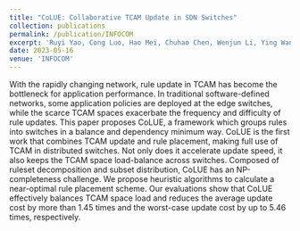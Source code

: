 ```yaml
---
title: "CoLUE: Collaborative TCAM Update in SDN Switches"
collection: publications
permalink: /publication/INFOCOM
excerpt: 'Ruyi Yao, Cong Luo, Hao Mei, Chuhao Chen, Wenjun Li, Ying Wan, Sen Liu, Bin Liu, Yang Xu.'
date: 2023-05-16
venue: 'INFOCOM'
---
```


With the rapidly changing network, rule update in TCAM has become the bottleneck for application performance. In traditional software-defined networks, some application policies are deployed at the edge switches, while the scarce TCAM spaces exacerbate the frequency and difficulty of rule updates. This paper proposes CoLUE, a framework which groups rules into switches in a balance and dependency minimum way. CoLUE is the first work that combines TCAM update and rule placement, making full use of TCAM in distributed switches.  Not only does it accelerate update speed, it also keeps the TCAM space load-balance across switches. 
Composed of ruleset decomposition and subset distribution, CoLUE has an NP-completeness challenge. We propose heuristic algorithms to calculate a near-optimal rule placement scheme. Our evaluations show that CoLUE effectively balances TCAM space load and reduces the average update cost by more than 1.45 times and the worst-case update cost by up to 5.46 times, respectively.



